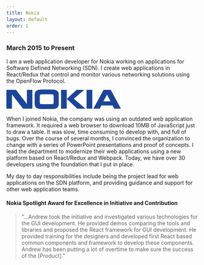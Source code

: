 ```yaml
---
title: Nokia
layout: default
order: 1
---
```



### March 2015 to Present

I am a web application developer for Nokia working on applications for Software Defined Networking (SDN). I create web applications in React/Redux that control and monitor various networking solutions using the OpenFlow Protocol.

![Nokia Logo](/static/nokia-logo.jpg)

When I joined Nokia, the company was using an outdated web application framework. It required a web browser to download 10MB of JavaScript just to draw a table. It was slow, time consuming to develop with, and full of bugs. Over the course of several months, I convinced the organization to change with a series of PowerPoint presentations and proof of concepts. I lead the department to modernize their web applications using a new platform based on React/Redux and Webpack. Today, we have over 30 developers using the foundation that I put in place.

My day to day responsibilities include being the project lead for web applications on the SDN platform, and providing guidance and support for other web application teams.

#### Nokia Spotlight Award for Excellence in Initiative and Contribution

> "...Andrew took the initiative and investigated various technologies for the GUI development. He provided demos comparing the tools and libraries and proposed the React framework for GUI development. He provided training for the designers and developed first React based common components and framework to develop these components. Andrew has been putting a lot of overtime to make sure the success of the [Product]."
